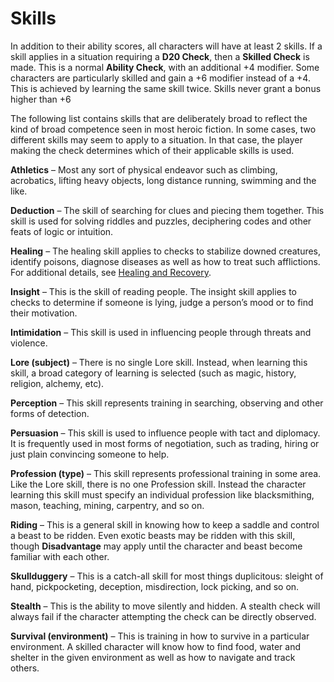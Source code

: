 # Skills
In addition to their ability scores, all characters will have at least 2 skills.  If a skill applies in a situation requiring a **D20 Check**, then a **Skilled Check** is made.  This is a normal **Ability Check**, with an additional +4 modifier.  Some characters are particularly skilled and gain a +6 modifier instead of a +4.  This is achieved by learning the same skill twice.  Skills never grant a bonus higher than +6

The following list contains skills that are deliberately broad to reflect the kind of broad competence seen in most heroic fiction.  In some cases, two different skills may seem to apply to a situation.  In that case, the player making the check determines which of their applicable skills is used.

**Athletics** – Most any sort of physical endeavor such as climbing, acrobatics, lifting heavy objects, long distance running, swimming and the like.

**Deduction** – The skill of searching for clues and piecing them together.  This skill is used for solving riddles and puzzles, deciphering codes and other feats of logic or intuition.

**Healing** – The healing skill applies to checks to stabilize downed creatures, identify poisons, diagnose diseases as well as how to treat such afflictions.  For additional details, see [Healing and Recovery](HealingAndRecovery.md).

**Insight** – This is the skill of reading people.  The insight skill applies to checks to determine if someone is lying, judge a person’s mood or to find their motivation.

**Intimidation** – This skill is used in influencing people through threats and violence.

**Lore (subject)** – There is no single Lore skill.  Instead, when learning this skill, a broad category of learning is selected (such as magic, history, religion, alchemy, etc).

**Perception** – This skill represents training in searching, observing and other forms of detection.

**Persuasion** – This skill is used to influence people with tact and diplomacy.  It is frequently used in most forms of negotiation, such as trading, hiring or just plain convincing someone to help.

**Profession (type)** – This skill represents professional training in some area.  Like the Lore skill, there is no one Profession skill.  Instead the character learning this skill must specify an individual profession like blacksmithing, mason, teaching, mining, carpentry, and so on.

**Riding** – This is a general skill in knowing how to keep a saddle and control a beast to be ridden.  Even exotic beasts may be ridden with this skill, though **Disadvantage** may apply until the character and beast become familiar with each other.

**Skullduggery** – This is a catch-all skill for most things duplicitous: sleight of hand, pickpocketing, deception, misdirection, lock picking, and so on.

**Stealth** – This is the ability to move silently and hidden.  A stealth check will always fail if the character attempting the check can be directly observed.

**Survival (environment)** – This is training in how to survive in a particular environment.  A skilled character will know how to find food, water and shelter in the given environment as well as how to navigate and track others.